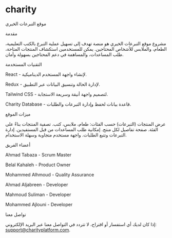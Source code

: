 # charity
 موقع التبرعات الخيري

 مقدمة

مشروع موقع التبرعات الخيري هو منصة تهدف إلى تسهيل عملية التبرع بالكتب التعليمية، الطعام، والملابس للأشخاص المحتاجين. يمكن للمستخدمين استكشاف المنتجات المتاحة، طلب المساعدات، والمساهمة في دعم المحتاجين بسهولة وأمان.

 التقنيات المستخدمة

React - لإنشاء واجهة المستخدم الديناميكية.

Redux - لإدارة الحالة وتنسيق البيانات عبر التطبيق.

Tailwind CSS - لتصميم واجهة أنيقة وسريعة الاستجابة.

Charity Database - قاعدة بيانات لحفظ وإدارة التبرعات والطلبات.

 ميزات الموقع

 عرض المنتجات (التبرعات) حسب الفئات: طعام، ملابس، كتب.
 تصفية المنتجات بناءً على الفئة.
 صفحة تفاصيل لكل منتج.
 إمكانية طلب المساعدات من قبل المستفيدين.
 إدارة التبرعات وتتبع الطلبات.
 واجهة مستخدم متجاوبة وسهلة الاستخدام.

 أعضاء الفريق

Ahmad Tabaza - Scrum Master

Belal Kahaleh - Product Owner

Mohammed Alhmoud - Quality Assurance

Ahmad Aljabreen - Developer

Mahmoud Suliman - Developer

Mohammed Ajlouni - Developer

 تواصل معنا

إذا كان لديك أي استفسار أو اقتراح، لا تتردد في التواصل معنا عبر البريد الإلكتروني: support@charityplatform.com.